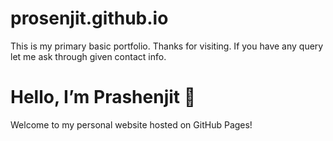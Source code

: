 # prosenjit.github.io
This is my primary basic portfolio. Thanks for visiting. If you have any query let me ask through given contact info.
<!DOCTYPE html>
<html>
<head>
  <title>Welcome to My Website</title>
</head>
<body>
  <h1>Hello, I’m Prashenjit 👋</h1>
  <p>Welcome to my personal website hosted on GitHub Pages!</p>
</body>
</html>
